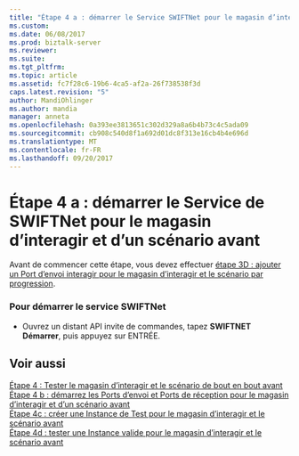 ```yaml
---
title: "Étape 4 a : démarrer le Service SWIFTNet pour le magasin d’interagir et le scénario avant | Documents Microsoft"
ms.custom: 
ms.date: 06/08/2017
ms.prod: biztalk-server
ms.reviewer: 
ms.suite: 
ms.tgt_pltfrm: 
ms.topic: article
ms.assetid: fc7f28c6-19b6-4ca5-af2a-26f738538f3d
caps.latest.revision: "5"
author: MandiOhlinger
ms.author: mandia
manager: anneta
ms.openlocfilehash: 0a393ee3813651c302d329a8a6b4b73c4c5ada09
ms.sourcegitcommit: cb908c540d8f1a692d01dc8f313e16cb4b4e696d
ms.translationtype: MT
ms.contentlocale: fr-FR
ms.lasthandoff: 09/20/2017
---
```

# <a name="step-4a-start-the-swiftnet-service-for-the-interact-store-and-forward-scenario"></a>Étape 4 a : démarrer le Service de SWIFTNet pour le magasin d’interagir et d’un scénario avant
Avant de commencer cette étape, vous devez effectuer [étape 3D : ajouter un Port d’envoi interagir pour le magasin d’interagir et le scénario par progression](../../adapters-and-accelerators/fileact-interact/step-3d-add-an-interact-send-port-for-the-interact-store-and-forward-scenario.md).  
  
### <a name="to-start-the-swiftnet-service"></a>Pour démarrer le service SWIFTNet  
  
-   Ouvrez un distant API invite de commandes, tapez **SWIFTNET Démarrer**, puis appuyez sur ENTRÉE.  
  
## <a name="see-also"></a>Voir aussi  
 [Étape 4 : Tester le magasin d’interagir et le scénario de bout en bout avant](../../adapters-and-accelerators/fileact-interact/step-4-test-the-interact-store-and-forward-end-to-end-scenario.md)   
 [Étape 4 b : démarrez les Ports d’envoi et Ports de réception pour le magasin d’interagir et d’un scénario avant](../../adapters-and-accelerators/fileact-interact/step-4b-start-the-send-and-receive-ports-for-interact-store-and-forward.md)   
 [Étape 4c : créer une Instance de Test pour le magasin d’interagir et le scénario avant](../../adapters-and-accelerators/fileact-interact/step-4c-create-a-test-instance-for-the-interact-store-and-forward-scenario.md)   
 [Étape 4d : tester une Instance valide pour le magasin d’interagir et le scénario avant](../../adapters-and-accelerators/fileact-interact/step-4d-test-a-valid-instance-for-the-interact-store-and-forward-scenario.md)